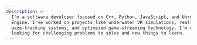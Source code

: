 ```yaml
---
description: >
  I'm a software developer focused on C++, Python, JavaScript, and Unreal
  Engine. I've worked on projects like underwater VR simulations, real-time
  gaze-tracking systems, and optimized game-streaming technology. I'm always
  looking for challenging problems to solve and new things to learn.
---
```

